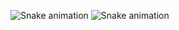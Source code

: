 ![Snake animation](https://raw.githubusercontent.com/<dein-username>/<dein-username>/output/github-contribution-grid-snake.svg#gh-light-mode-only)
![Snake animation](https://raw.githubusercontent.com/<dein-username>/<dein-username>/output/github-contribution-grid-snake-dark.svg#gh-dark-mode-only)

